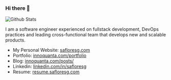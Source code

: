 ### Hi there 👋

![Github Stats](https://github-readme-stats.vercel.app/api?username=safloresg&count_private=true&show_icons=true&theme=nord)

I am a software engineer experienced on fullstack development, DevOps practices and leading cross-functional team that develops new and scalable products.

- My Personal Website: [safloresg.com](https://safloresg.com)
- Portfolio: [innoquanta.com/portfolio](https://innoquanta.com/portfolio/)
- Blog: [innoquanta.com/posts/](https://innoquanta.com/posts/)
- Linkedin: [linkedin.com/in/safloresg](https://mx.linkedin.com/in/safloresg)
- Resume: [resume.safloresg.com](https://resume.safloresg.com/)

  
